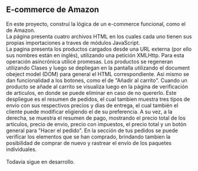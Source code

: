 <h2> E-commerce de Amazon </h2>
<p>
En este proyecto, construí la lógica de un e-commerce funcional, como el de Amazon.<br> 
La página presenta cuatro archivos HTML en los cuales cada uno tienen sus propias importaciones a traves de módulos JavaScript.<br>
La pagina presenta los productos cargados desde una URL externa (por ello sus nombres están en inglés), utilizando una petición XMLHttp. Para esta operación asincrónica utilicé promesas.
Los productos se regeneran utilizando Clases y luego se depliegan en la pantalla utilizando el document obeject model (DOM) para general el HTML correspondiente. Asi mismo se dan funcionalidad a los botones, como el de "Añadir al carrito".
Cuando un producto se añade al carrito se visualiza luego en la página de verificación de articulos, en donde se puede eliminar en caso de no quererlo. Este despliegue es el resumen de pedidos, el cual tambien muestra tres tipos de envio con sus respectivos precios y dias de entrega, el cual también el cliente puede modificar eligiendo el de su preferencia.
A su vez, a la derecha, se muestra el resumen de pago, mostrando el precio total de los articulos, precio de envio, precio con impuestos, el precio total y un botón general para "Hacer el pedido".
En la sección de tus pedidos se puede verificar los elementos que se han comprado, brindando tambien la posibilidad de comprar de nuevo y rastrear el envío de los paquetes individuales.
<br> 
<br> 
Todavia sigue en desarrollo.
</p>
